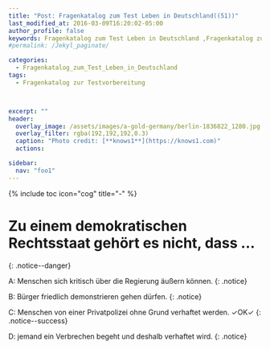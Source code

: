 ```yaml
---
title: "Post: Fragenkatalog zum Test Leben in Deutschland((51))"
last_modified_at: 2016-03-09T16:20:02-05:00
author_profile: false
keywords: Fragenkatalog zum Test Leben in Deutschland ,Fragenkatalog zur Testvorbereitung , Test Leben in Deutschland BAMF , test leben in deutschland 33 fragen , leben in deutschland 300 fragen app , lieben in deutschland 300 fragen
#permalink: /Jekyl_paginate/

categories:
  - Fragenkatalog_zum_Test_Leben_in_Deutschland
tags:
  - Fragenkatalog zur Testvorbereitung



excerpt: ""
header:
  overlay_image: /assets/images/a-gold-germany/berlin-1836822_1280.jpg
  overlay_filter: rgba(192,192,192,0.3)
  caption: "Photo credit: [**knows1**](https://knows1.com)"
  actions:

sidebar:
  nav: "foo1"
---
```


{% include toc icon="cog" title="-" %}

# Zu einem demokratischen Rechtsstaat gehört es nicht, dass …
{: .notice--danger}

A: Menschen sich kritisch über die Regierung äußern können.
 {: .notice}

B: Bürger friedlich demonstrieren gehen dürfen.
 {: .notice}

C: Menschen von einer Privatpolizei ohne Grund verhaftet werden. ✓OK✓
{: .notice--success}

D: jemand ein Verbrechen begeht und deshalb verhaftet wird.
 {: .notice}
